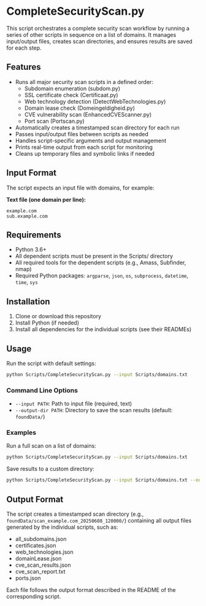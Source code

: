 # CompleteSecurityScan.py

This script orchestrates a complete security scan workflow by running a series of other scripts in sequence on a list of domains. It manages input/output files, creates scan directories, and ensures results are saved for each step.

## Features

- Runs all major security scan scripts in a defined order:
  - Subdomain enumeration (subdom.py)
  - SSL certificate check (Certificaat.py)
  - Web technology detection (DetectWebTechnologies.py)
  - Domain lease check (Domeingeldigheid.py)
  - CVE vulnerability scan (EnhancedCVEScanner.py)
  - Port scan (Portscan.py)
- Automatically creates a timestamped scan directory for each run
- Passes input/output files between scripts as needed
- Handles script-specific arguments and output management
- Prints real-time output from each script for monitoring
- Cleans up temporary files and symbolic links if needed

## Input Format

The script expects an input file with domains, for example:

**Text file (one domain per line):**
```
example.com
sub.example.com
```

## Requirements

- Python 3.6+
- All dependent scripts must be present in the Scripts/ directory
- All required tools for the dependent scripts (e.g., Amass, Subfinder, nmap)
- Required Python packages: `argparse`, `json`, `os`, `subprocess`, `datetime`, `time`, `sys`

## Installation

1. Clone or download this repository
2. Install Python (if needed)
3. Install all dependencies for the individual scripts (see their READMEs)

## Usage

Run the script with default settings:

```bash
python Scripts/CompleteSecurityScan.py --input Scripts/domains.txt
```

### Command Line Options

- `--input PATH`: Path to input file (required, text)
- `--output-dir PATH`: Directory to save the scan results (default: `foundData/`)

### Examples

Run a full scan on a list of domains:

```bash
python Scripts/CompleteSecurityScan.py --input Scripts/domains.txt
```

Save results to a custom directory:

```bash
python Scripts/CompleteSecurityScan.py --input Scripts/domains.txt --output-dir results/
```

## Output Format

The script creates a timestamped scan directory (e.g., `foundData/scan_example.com_20250608_120000/`) containing all output files generated by the individual scripts, such as:
- all_subdomains.json
- certificates.json
- web_technologies.json
- domainLease.json
- cve_scan_results.json
- cve_scan_report.txt
- ports.json

Each file follows the output format described in the README of the corresponding script.
